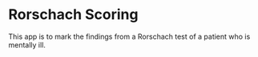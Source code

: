 # Rorschach Scoring
This app is to mark the findings from a Rorschach test of a patient who is mentally ill.
